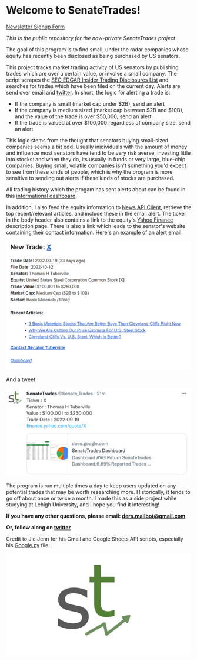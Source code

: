 # Welcome to SenateTrades!

[Newsletter Signup Form](https://docs.google.com/forms/d/e/1FAIpQLScnSVtK0tDMzJJEuNwqXYTuMK2RWexg0pDT3X9ZJiQHW6beeQ/viewform?usp=sf_link)

<i>This is the public repository for the now-private SenateTrades project</i>

<p>
    The goal of this program is to find small, under the radar companies whose equity has recently been disclosed as being purchased by US senators.
</p>

This project tracks market trading activity of US senators by publishing trades which are over a certain value, or involve a small company. The script scrapes the [SEC EDGAR Insider Trading Disclosures List](https://sec.report/Senate-Stock-Disclosures) and searches for trades which have been filed on the current day. Alerts are send over email and [twitter](https://twitter.com/Senate_Trades). In short, the logic for alerting a trade is:
- If the company is small (market cap under $2B), send an alert
- If the company is medium sized (market cap between $2B and $10B), and the value of the trade is over $50,000, send an alert
- If the trade is valued at over $100,000 regardless of company size, send an alert

This logic stems from the thought that senators buying small-sized companies seems a bit odd. Usually inidividuals with the amount of money and influence most senators have tend
to be very risk averse, investing little into stocks: and when they do, its usually in funds or very large, blue-chip companies. Buying small, volatile companies isn't something you'd expect to see from these kinds of people, which is why the program is more sensitive to sending out alerts if these kinds of stocks are purchased.

All trading history which the progam has sent alerts about can be found in this [informational dashboard](https://docs.google.com/spreadsheets/d/14eg98rZU5Rza-MeUQMQJAaJD90Iz4OwTniB5Pd4vrzE).

In addition, I also feed the equity information to [News API Client](https://newsapi.org/docs/client-libraries/python), retrieve the top recent/relevant articles, and include these in the email alert. The ticker in the body header also contains a link to the equity's [Yahoo Finance](https://finance.yahoo.com/) description page. There is also a link which leads to the senator's website containing their contact information. Here's an example of an alert email:

![](repo_pics/sample_email.png)

And a tweet:

![](repo_pics/sample_tweet.png)

The program is run multiple times a day to keep users updated on any potential trades that may be worth researching more. Historically, it tends to go off about once or twice a month. I made this as a side project while studying at Lehigh University, and I hope you find it interesting!

<b> If you have any other questions, please email:
ders.mailbot@gmail.com

Or, follow along on [twitter](https://twitter.com/Senate_Trades)
</b>

Credit to Jie Jenn for his Gmail and Google Sheets API scripts, especially his [Google.py](/main/Google.py) file.

![](/res/repo_pics/git_logo.JPG)
